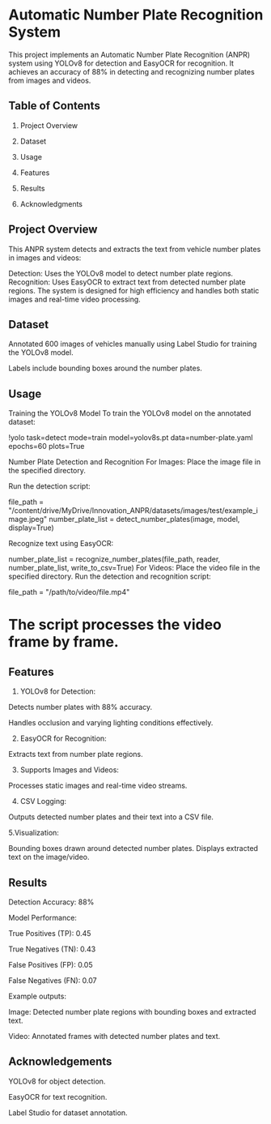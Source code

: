 
# Automatic Number Plate Recognition System

This project implements an Automatic Number Plate Recognition (ANPR) system using YOLOv8 for detection and EasyOCR for recognition. It achieves an accuracy of 88% in detecting and recognizing number plates from images and videos.



## Table of Contents
1. Project Overview

2. Dataset

3. Usage

4. Features

5. Results

6. Acknowledgments

## Project Overview
This ANPR system detects and extracts the text from vehicle number plates in images and videos:

Detection: Uses the YOLOv8 model to detect number plate regions.
Recognition: Uses EasyOCR to extract text from detected number plate regions.
The system is designed for high efficiency and handles both static images and real-time video processing.
## Dataset
Annotated 600 images of vehicles manually using Label Studio for training the YOLOv8 model.

Labels include bounding boxes around the number plates.


## Usage
Training the YOLOv8 Model
To train the YOLOv8 model on the annotated dataset:

!yolo task=detect mode=train model=yolov8s.pt data=number-plate.yaml epochs=60 plots=True

Number Plate Detection and Recognition
For Images:
Place the image file in the specified directory.

Run the detection script:

file_path = "/content/drive/MyDrive/Innovation_ANPR/datasets/images/test/example_image.jpeg"
number_plate_list = detect_number_plates(image, model, display=True)

Recognize text using EasyOCR:

number_plate_list = recognize_number_plates(file_path, reader, number_plate_list, write_to_csv=True)
For Videos:
Place the video file in the specified directory.
Run the detection and recognition script:

file_path = "/path/to/video/file.mp4"
# The script processes the video frame by frame.
## Features
1. YOLOv8 for Detection:

Detects number plates with 88% accuracy.

Handles occlusion and varying lighting conditions effectively.

2. EasyOCR for Recognition:

Extracts text from number plate regions.

3. Supports Images and Videos:

Processes static images and real-time video streams.

4. CSV Logging:

Outputs detected number plates and their text into a CSV file.

5.Visualization:

Bounding boxes drawn around detected number plates.
Displays extracted text on the image/video.
## Results
Detection Accuracy: 88%

Model Performance:

True Positives (TP): 0.45

True Negatives (TN): 0.43

False Positives (FP): 0.05

False Negatives (FN): 0.07

Example outputs:

Image: Detected number plate regions with bounding boxes and extracted text.

Video: Annotated frames with detected number plates and text.

## Acknowledgements
YOLOv8 for object detection.

EasyOCR for text recognition.

Label Studio for dataset annotation.

